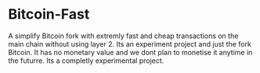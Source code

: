 # Bitcoin-Fast
A simplify Bitcoin fork with
extremly fast and cheap transactions on the main chain without using layer 2. Its an experiment project and just the fork Bitcoin. It has no monetary value and we dont plan to monetise it anytime in the futurre. Its a completly experimental project.
